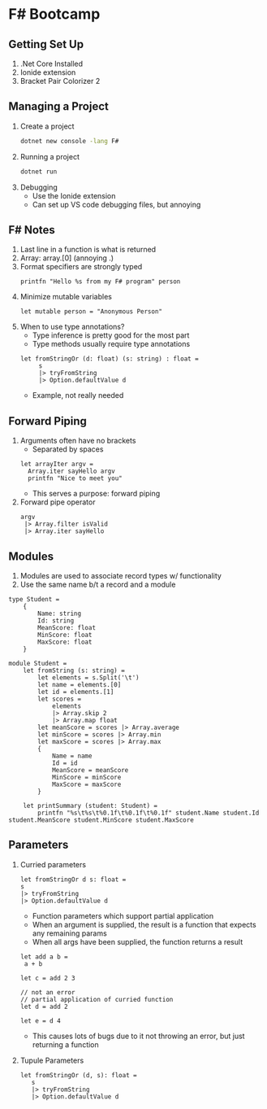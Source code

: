 # F# Bootcamp

## Getting Set Up

1. .Net Core Installed
1. Ionide extension
1. Bracket Pair Colorizer 2

## Managing a Project

1. Create a project
   ```cmd
   dotnet new console -lang F#
   ```
1. Running a project
   ```cmd
   dotnet run
   ```
1. Debugging
   - Use the Ionide extension
   - Can set up VS code debugging files, but annoying

## F# Notes

1. Last line in a function is what is returned
1. Array: array.[0] (annoying .)
1. Format specifiers are strongly typed
   ```f#
   printfn "Hello %s from my F# program" person
   ```
1. Minimize mutable variables
   ```f#
   let mutable person = "Anonymous Person"
   ```
1. When to use type annotations?
   - Type inference is pretty good for the most part
   - Type methods usually require type annotations
   ```f#
   let fromStringOr (d: float) (s: string) : float =
        s
        |> tryFromString
        |> Option.defaultValue d
   ```
   - Example, not really needed

## Forward Piping

1. Arguments often have no brackets
   - Separated by spaces
   ```f#
   let arrayIter argv =
     Array.iter sayHello argv
     printfn "Nice to meet you"
   ```
   - This serves a purpose: forward piping
1. Forward pipe operator
   ```f#
   argv
    |> Array.filter isValid
    |> Array.iter sayHello
   ```

## Modules

1. Modules are used to associate record types w/ functionality
1. Use the same name b/t a record and a module

```f#
type Student =
    {
        Name: string
        Id: string
        MeanScore: float
        MinScore: float
        MaxScore: float
    }

module Student =
    let fromString (s: string) =
        let elements = s.Split('\t')
        let name = elements.[0]
        let id = elements.[1]
        let scores =
            elements
            |> Array.skip 2
            |> Array.map float
        let meanScore = scores |> Array.average
        let minScore = scores |> Array.min
        let maxScore = scores |> Array.max
        {
            Name = name
            Id = id
            MeanScore = meanScore
            MinScore = minScore
            MaxScore = maxScore
        }

    let printSummary (student: Student) =
        printfn "%s\t%s\t%0.1f\t%0.1f\t%0.1f" student.Name student.Id student.MeanScore student.MinScore student.MaxScore
```

## Parameters

1. Curried parameters

   ```f#
   let fromStringOr d s: float =
   s
   |> tryFromString
   |> Option.defaultValue d
   ```

   - Function parameters which support partial application
   - When an argument is supplied, the result is a function that expects any remaining params
   - When all args have been supplied, the function returns a result

   ```f#
   let add a b =
    a + b

   let c = add 2 3

   // not an error
   // partial application of curried function
   let d = add 2

   let e = d 4
   ```

   - This causes lots of bugs due to it not throwing an error, but just returning a function

1. Tupule Parameters
   ```f#
   let fromStringOr (d, s): float =
      s
      |> tryFromString
      |> Option.defaultValue d
   ```
